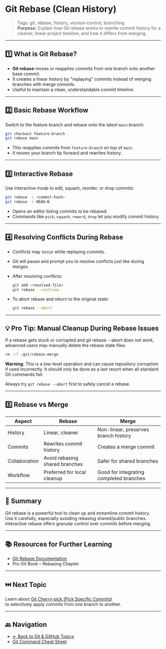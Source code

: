 # Git Rebase (Clean History)

> Tags: git, rebase, history, version-control, branching  
> **Purpose:** Explain how Git rebase works to rewrite commit history for a cleaner, linear project timeline, and how it differs from merging.

---

## 1️⃣ What is Git Rebase?

- **Git rebase** moves or reapplies commits from one branch onto another base commit.  
- It creates a linear history by "replaying" commits instead of merging branches with merge commits.  
- Useful to maintain a clean, understandable commit timeline.

---

## 2️⃣ Basic Rebase Workflow

Switch to the feature branch and rebase onto the latest `main` branch:

```bash
git checkout feature-branch
git rebase main
```

- This reapplies commits from `feature-branch` on top of `main`.  
- It moves your branch tip forward and rewrites history.

---

## 3️⃣ Interactive Rebase

Use interactive mode to edit, squash, reorder, or drop commits:

```bash
git rebase -i <commit-hash>
git rebase -i HEAD~N
```

- Opens an editor listing commits to be rebased.  
- Commands like `pick`, `squash`, `reword`, `drop` let you modify commit history.

---

## 4️⃣ Resolving Conflicts During Rebase

- Conflicts may occur while replaying commits.  
- Git will pause and prompt you to resolve conflicts just like during merges.  
- After resolving conflicts:

  ```bash
  git add <resolved-file>
  git rebase --continue
  ```

- To abort rebase and return to the original state:

  ```bash
  git rebase --abort
  ```

---

## 💡 Pro Tip: Manual Cleanup During Rebase Issues

If a rebase gets stuck or corrupted and git rebase --abort does not work, advanced users may manually delete the rebase state files:

```bash
rm -rf .git/rebase-merge
```

**Warning**: This is a low-level operation and can cause repository corruption if used incorrectly.
It should only be done as a last resort when all standard Git commands fail.

Always try `git rebase --abort` first to safely cancel a rebase.

---

## 5️⃣ Rebase vs Merge

| Aspect               | Rebase                         | Merge                          |
|----------------------|--------------------------------|--------------------------------|
| History              | Linear, cleaner                | Non-linear, preserves branch history |
| Commits              | Rewrites commit history        | Creates a merge commit         |
| Collaboration        | Avoid rebasing shared branches | Safer for shared branches      |
| Workflow             | Preferred for local cleanup    | Good for integrating completed branches |

---

## 🧾 Summary

Git rebase is a powerful tool to clean up and streamline commit history.  
Use it carefully, especially avoiding rebasing shared/public branches.  
Interactive rebase offers granular control over commits before merging.

---

## 📚 Resources for Further Learning

- [Git Rebase Documentation](https://git-scm.com/docs/git-rebase)  
- Pro Git Book – Rebasing Chapter  

---

## ⏭️ Next Topic

Learn about [Git Cherry-pick (Pick Specific Commits)](12-git-cherry-pick.md)  
to selectively apply commits from one branch to another.

---

## 🔙 Navigation

- [← Back to Git & GitHub Topics](README.md)  
- [Git Command Cheat Sheet](cheat-sheet.md)
